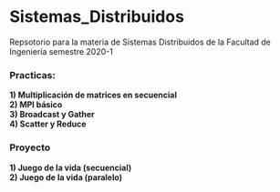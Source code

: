 # Sistemas_Distribuidos
Repsotorio para la materia de Sistemas Distribuidos de la Facultad de Ingeniería semestre 2020-1

### Practicas:  
  
**1) Multiplicación de matrices en secuencial**  
**2) MPI básico**  
**3) Broadcast y Gather**  
**4) Scatter y Reduce**  

### Proyecto

**1) Juego de la vida (secuencial)**  
**2) Juego de la vida (paralelo)**  
